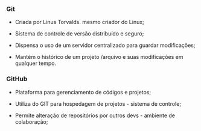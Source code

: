 ### Git

- Criada por Linus Torvalds. mesmo criador do Linux;

- Sistema de controle de versão distribuído e seguro;

- Dispensa o uso de um servidor centralizado para guardar modificações;

- Mantém o histórico de um projeto /arquivo e suas modificações em qualquer tempo.

  

### GitHub

- Plataforma para gerenciamento de códigos e projetos;

- Utiliza do GIT para hospedagem de projetos - sistema de controle;

- Permite alteração de repositórios por outros devs - ambiente de colaboração;

  

